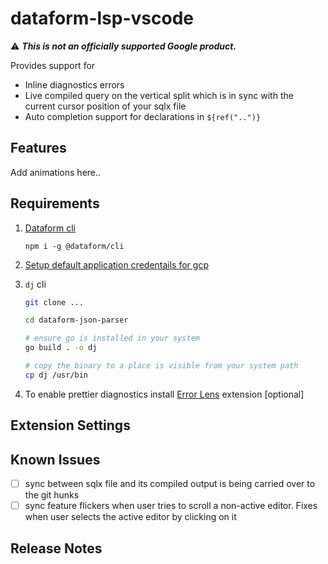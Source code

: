 # dataform-lsp-vscode

⚠️ ***This is not an officially supported Google product.***


Provides support for

* Inline diagnostics errors
* Live compiled query on the vertical split which is in sync with the current cursor position of your sqlx file
* Auto completion support for declarations in `${ref("..")}`

## Features

Add animations here..

## Requirements

1. [Dataform cli](https://cloud.google.com/dataform/docs/use-dataform-cli)

   `npm i -g @dataform/cli`

2. [Setup default application credentails for gcp](https://cloud.google.com/docs/authentication/provide-credentials-adc)

3. `dj` cli

   ```bash
   git clone ...

   cd dataform-json-parser

   # ensure go is installed in your system
   go build . -o dj

   # copy the binary to a place is visible from your system path
   cp dj /usr/bin
   ```

4. To enable prettier diagnostics install [Error Lens](https://marketplace.visualstudio.com/items?itemName=usernamehw.errorlens) extension [optional]

## Extension Settings


## Known Issues

- [ ] sync between sqlx file and its compiled output is being carried over to the git hunks
- [ ] sync feature flickers when user tries to scroll a non-active editor. Fixes when user selects the active editor by clicking on it

## Release Notes

